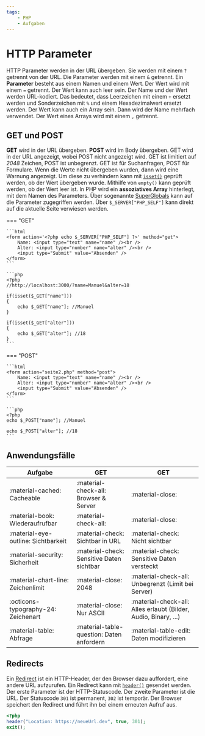 ```yaml
---
tags:
    - PHP
    - Aufgaben
---
```


# HTTP Parameter

HTTP Parameter werden in der URL übergeben. Sie werden mit einem `?` getrennt von der URL. Die Parameter werden mit einem `&` getrennt. Ein **Parameter** besteht aus einem Namen und einem Wert. Der Wert wird mit einem `=` getrennt. Der Wert kann auch leer sein. Der Name und der Wert werden URL-kodiert. Das bedeutet, dass Leerzeichen mit einem `+` ersetzt werden und Sonderzeichen mit `%` und einem Hexadezimalwert ersetzt werden. Der Wert kann auch ein Array sein. Dann wird der Name mehrfach verwendet. Der Wert eines Arrays wird mit einem `,` getrennt.

## GET und POST

**GET** wird in der URL übergeben. **POST** wird im Body übergeben. GET wird in der URL angezeigt, wobei POST nicht angezeigt wird. GET ist limitiert auf _2048_ Zeichen, POST ist unbegrenzt. GET ist für Suchanfragen, POST für Formulare. Wenn die Werte nicht übergeben wurden, dann wird eine Warnung angezeigt. Um diese zu verhindern kann mit [`isset()`](https://www.w3schools.com/php/func_var_isset.asp) geprüft werden, ob der Wert übergeben wurde. Mithilfe von `empty()` kann geprüft werden, ob der Wert leer ist. In PHP wird ein **assoziatives Array** hinterlegt, mit dem Namen des Parameters. Über sogenannte [SuperGlobals](https://www.w3schools.com/PHP/php_superglobals.asp) kann auf die Parameter zugegriffen werden. Über `$_SERVER["PHP_SELF"]` kann direkt auf die aktuelle Seite verwiesen werden.

=== "GET"

    ```html
    <form action='<?php echo $_SERVER["PHP_SELF"] ?>' method="get">
        Name: <input type="text" name="name" /><br />
        Alter: <input type="number" name="alter" /><br />
        <input type="Submit" value="Absenden" />
    </form>
    ```

    ```php
    <?php
    //http://localhost:3000/?name=Manuel&alter=18

    if(isset($_GET["name"]))
    {
        echo $_GET["name"]; //Manuel
    }

    if(isset($_GET["alter"]))
    {
        echo $_GET["alter"]; //18
    }
    ```

=== "POST"

    ```html
    <form action="seite2.php" method="post">
        Name: <input type="text" name="name" /><br />
        Alter: <input type="number" name="alter" /><br />
        <input type="Submit" value="Absenden" />
    </form>
    ```

    ```php
    <?php
    echo $_POST["name"]; //Manuel

    echo $_POST["alter"]; //18
    ```

## Anwendungsfälle

| Aufgabe                             | GET                                       | GET                                                             |
| ----------------------------------- | ----------------------------------------- | --------------------------------------------------------------- |
| :material-cached: Cacheable         | :material-check-all: Browser & Server     | :material-close:                                                |
| :material-book: Wiederaufrufbar     | :material-check-all:                      | :material-close:                                                |
| :material-eye-outline: Sichtbarkeit | :material-check: Sichtbar in URL          | :material-check: Nicht sichtbar                                 |
| :material-security: Sicherheit      | :material-check: Sensitive Daten sichtbar | :material-check: Sensitive Daten versteckt                      |
| :material-chart-line: Zeichenlimit  | :material-close: 2048                     | :material-check-all: Unbegrenzt (Limit bei Server)              |
| :octicons-typography-24: Zeichenart | :material-close: Nur ASCII                | :material-check-all: Alles erlaubt (Bilder, Audio, Binary, ...) |
| :material-table: Abfrage            | :material-table-question: Daten anfordern | :material-table-edit: Daten modifizieren                        |

## Redirects

Ein [Redirect](https://www.hostinger.com/tutorials/php-redirect) ist ein HTTP-Header, der den Browser dazu auffordert, eine andere URL aufzurufen. Ein Redirect kann mit [`header()`](https://www.php.net/manual/en/function.header.php) gesendet werden. Der erste Parameter ist der HTTP-Statuscode. Der zweite Parameter ist die URL. Der Statuscode `301` ist permanent, `302` ist temporär. Der Browser speichert den Redirect und führt ihn bei einem erneuten Aufruf aus.

```php
<?php
header("Location: https://neueUrl.dev", true, 301);
exit();
```
